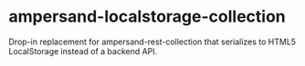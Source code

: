 ampersand-localstorage-collection
=================================

Drop-in replacement for ampersand-rest-collection that serializes to HTML5 LocalStorage instead of a backend API.

